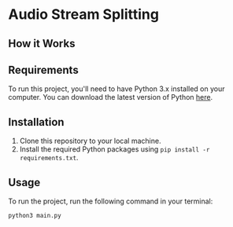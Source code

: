 # Audio Stream Splitting

## How it Works

## Requirements

To run this project, you'll need to have Python 3.x installed on your computer. You can download the latest version of Python [here](https://www.python.org/downloads/).

## Installation

1. Clone this repository to your local machine.
2. Install the required Python packages using `pip install -r requirements.txt`.

## Usage

To run the project, run the following command in your terminal:

`python3 main.py`
